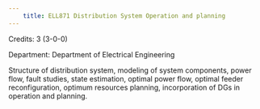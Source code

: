 ```yaml
---
    title: ELL871 Distribution System Operation and planning
---
```

Credits: 3 (3-0-0)

Department: Department of Electrical Engineering

Structure of distribution system, modeling of system components, power flow, fault studies, state estimation, optimal power flow, optimal feeder reconfiguration, optimum resources planning, incorporation of DGs in operation and planning.